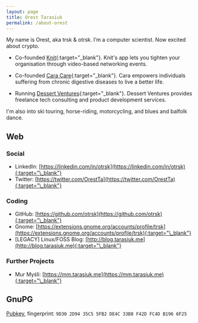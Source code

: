 ```yaml
---
layout: page
title: Orest Tarasiuk
permalink: /about-orest
---
```


My name is Orest, aka trsk & otrsk. I’m a computer scientist. Now excited about crypto.

- Co-founded [Knit](https://knitvideo.com){:target="\_blank"}. Knit's app lets you tighten your organisation through video-based networking events.

- Co-founded [Cara Care](https://cara.care){:target="\_blank"}. Cara empowers individuals suffering from chronic digestive diseases to live a better life.

- Running [Dessert Ventures](https://dessertventures.com){:target="\_blank"}. Dessert Ventures provides freelance tech consulting and product development services.

I'm also into ski touring, horse-riding, motorcycling, and blues and balfolk dance.


## Web

### Social

- LinkedIn: [https://linkedin.com/in/otrsk](https://linkedin.com/in/otrsk){:target="\_blank"}
- Twitter: [https://twitter.com/OrestTa](https://twitter.com/OrestTa){:target="\_blank"}

### Coding

- GitHub: [https://github.com/otrsk](https://github.com/otrsk){:target="\_blank"}
- Gnome: [https://extensions.gnome.org/accounts/profile/trsk](https://extensions.gnome.org/accounts/profile/trsk){:target="\_blank"}
- [LEGACY] Linux/FOSS Blog: [http://blog.tarasiuk.me](http://blog.tarasiuk.me){:target="\_blank"}

### Further Projects

- Mur Myśli: [https://mm.tarasiuk.me](https://mm.tarasiuk.me){:target="\_blank"}


## GnuPG

[Pubkey](/pubkey-orest.asc), fingerprint: `9D30 2D94 35C5 5FB2 DE4C 33B8 F42D FC4D B196 6F25`
